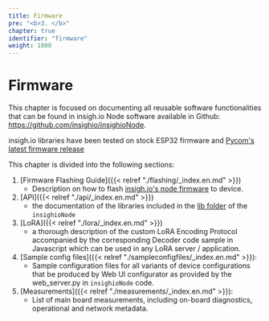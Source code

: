 ```yaml
---
title: Firmware
pre: "<b>3. </b>"
chapter: true
identifier: "firmware"
weight: 1000
---
```


# Firmware

This chapter is focused on documenting all reusable software functionalities that can be found in insigh.io Node software available in Github: https://github.com/insighio/insighioNode.

insigh.io libraries have been tested on stock ESP32 firmware and [Pycom's latest firmware release](https://github.com/pycom/pycom-micropython-sigfox/releases/tag/v1.20.2.r4)

This chapter is divided into the following sections:

1. [Firmware Flashing Guide]({{< relref "./flashing/_index.en.md" >}})
   - Description on how to flash [insigh.io's node firmware](https://github.com/insighio/insighioNode) to device.
1. [API]({{< relref "./api/_index.en.md" >}})
   - the documentation of the libraries included in the [lib folder](https://github.com/insighio/insighioNode/tree/main/insighioNode/lib) of the `insighioNode`
1. [LoRA]({{< relref "./lora/_index.en.md" >}})
   - a thorough description of the custom LoRA Encoding Protocol accompanied by the corresponding Decoder code sample in Javascript which can be used in any LoRA server / application.
1. [Sample config files]({{< relref "./sampleconfigfiles/_index.en.md" >}}):
   - Sample configuration files for all variants of device configurations that be produced by Web UI configurator as provided by the web_server.py in `insighioNode` code.
1. [Measurements]({{< relref "./measurements/_index.en.md" >}}):
   - List of main board measurements, including on-board diagnostics, operational and network metadata.
